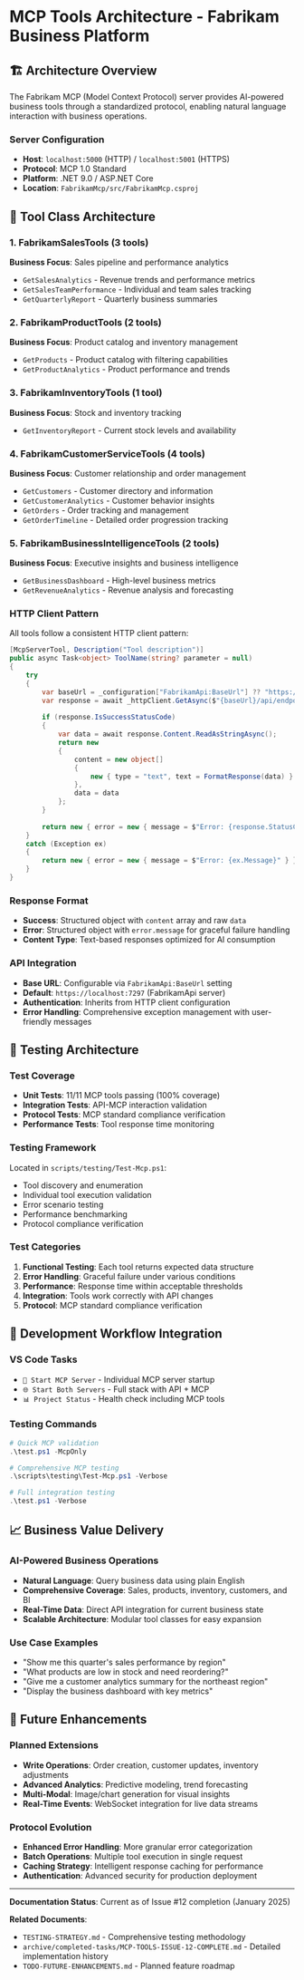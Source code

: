# MCP Tools Architecture - Fabrikam Business Platform

## 🏗️ **Architecture Overview**

The Fabrikam MCP (Model Context Protocol) server provides AI-powered business tools through a standardized protocol, enabling natural language interaction with business operations.

### **Server Configuration**

- **Host**: `localhost:5000` (HTTP) / `localhost:5001` (HTTPS)
- **Protocol**: MCP 1.0 Standard
- **Platform**: .NET 9.0 / ASP.NET Core
- **Location**: `FabrikamMcp/src/FabrikamMcp.csproj`

## 🧩 **Tool Class Architecture**

### **1. FabrikamSalesTools** (3 tools)

**Business Focus**: Sales pipeline and performance analytics

- `GetSalesAnalytics` - Revenue trends and performance metrics
- `GetSalesTeamPerformance` - Individual and team sales tracking  
- `GetQuarterlyReport` - Quarterly business summaries

### **2. FabrikamProductTools** (2 tools)

**Business Focus**: Product catalog and inventory management

- `GetProducts` - Product catalog with filtering capabilities
- `GetProductAnalytics` - Product performance and trends

### **3. FabrikamInventoryTools** (1 tool)

**Business Focus**: Stock and inventory tracking

- `GetInventoryReport` - Current stock levels and availability

### **4. FabrikamCustomerServiceTools** (4 tools)

**Business Focus**: Customer relationship and order management

- `GetCustomers` - Customer directory and information
- `GetCustomerAnalytics` - Customer behavior insights
- `GetOrders` - Order tracking and management
- `GetOrderTimeline` - Detailed order progression tracking

### **5. FabrikamBusinessIntelligenceTools** (2 tools)

**Business Focus**: Executive insights and business intelligence

- `GetBusinessDashboard` - High-level business metrics
- `GetRevenueAnalytics` - Revenue analysis and forecasting

### **HTTP Client Pattern**

All tools follow a consistent HTTP client pattern:

```csharp
[McpServerTool, Description("Tool description")]
public async Task<object> ToolName(string? parameter = null)
{
    try
    {
        var baseUrl = _configuration["FabrikamApi:BaseUrl"] ?? "https://localhost:7297";
        var response = await _httpClient.GetAsync($"{baseUrl}/api/endpoint");
        
        if (response.IsSuccessStatusCode)
        {
            var data = await response.Content.ReadAsStringAsync();
            return new
            {
                content = new object[]
                {
                    new { type = "text", text = FormatResponse(data) }
                },
                data = data
            };
        }
        
        return new { error = new { message = $"Error: {response.StatusCode}" } };
    }
    catch (Exception ex)
    {
        return new { error = new { message = $"Error: {ex.Message}" } };
    }
}
```

### **Response Format**

- **Success**: Structured object with `content` array and raw `data`
- **Error**: Structured object with `error.message` for graceful failure handling
- **Content Type**: Text-based responses optimized for AI consumption

### **API Integration**

- **Base URL**: Configurable via `FabrikamApi:BaseUrl` setting
- **Default**: `https://localhost:7297` (FabrikamApi server)
- **Authentication**: Inherits from HTTP client configuration
- **Error Handling**: Comprehensive exception management with user-friendly messages

## 🧪 **Testing Architecture**

### **Test Coverage**

- **Unit Tests**: 11/11 MCP tools passing (100% coverage)
- **Integration Tests**: API-MCP interaction validation
- **Protocol Tests**: MCP standard compliance verification
- **Performance Tests**: Tool response time monitoring

### **Testing Framework**

Located in `scripts/testing/Test-Mcp.ps1`:

- Tool discovery and enumeration
- Individual tool execution validation
- Error scenario testing
- Performance benchmarking
- Protocol compliance verification

### **Test Categories**

1. **Functional Testing**: Each tool returns expected data structure
2. **Error Handling**: Graceful failure under various conditions
3. **Performance**: Response time within acceptable thresholds
4. **Integration**: Tools work correctly with API changes
5. **Protocol**: MCP standard compliance verification

## 🔄 **Development Workflow Integration**

### **VS Code Tasks**

- `🤖 Start MCP Server` - Individual MCP server startup
- `🌐 Start Both Servers` - Full stack with API + MCP
- `📊 Project Status` - Health check including MCP tools

### **Testing Commands**

```powershell
# Quick MCP validation
.\test.ps1 -McpOnly

# Comprehensive MCP testing  
.\scripts\testing\Test-Mcp.ps1 -Verbose

# Full integration testing
.\test.ps1 -Verbose
```

## 📈 **Business Value Delivery**

### **AI-Powered Business Operations**

- **Natural Language**: Query business data using plain English
- **Comprehensive Coverage**: Sales, products, inventory, customers, and BI
- **Real-Time Data**: Direct API integration for current business state
- **Scalable Architecture**: Modular tool classes for easy expansion

### **Use Case Examples**

- "Show me this quarter's sales performance by region"
- "What products are low in stock and need reordering?"
- "Give me a customer analytics summary for the northeast region"
- "Display the business dashboard with key metrics"

## 🔮 **Future Enhancements**

### **Planned Extensions**

- **Write Operations**: Order creation, customer updates, inventory adjustments
- **Advanced Analytics**: Predictive modeling, trend forecasting
- **Multi-Modal**: Image/chart generation for visual insights
- **Real-Time Events**: WebSocket integration for live data streams

### **Protocol Evolution**

- **Enhanced Error Handling**: More granular error categorization
- **Batch Operations**: Multiple tool execution in single request
- **Caching Strategy**: Intelligent response caching for performance
- **Authentication**: Advanced security for production deployment

---

**Documentation Status**: Current as of Issue #12 completion (January 2025)

**Related Documents**:

- `TESTING-STRATEGY.md` - Comprehensive testing methodology
- `archive/completed-tasks/MCP-TOOLS-ISSUE-12-COMPLETE.md` - Detailed implementation history
- `TODO-FUTURE-ENHANCEMENTS.md` - Planned feature roadmap
